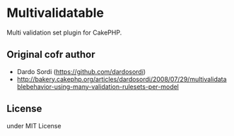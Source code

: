 # Multivalidatable

Multi validation set plugin for CakePHP.

## Original cofr author

- Dardo Sordi (https://github.com/dardosordi)
 - http://bakery.cakephp.org/articles/dardosordi/2008/07/29/multivalidatablebehavior-using-many-validation-rulesets-per-model

## License

under MIT License
